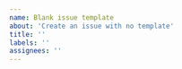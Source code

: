 ```yaml
---
name: Blank issue template
about: 'Create an issue with no template'
title: ''
labels: ''
assignees: ''
---
```

